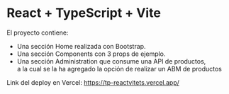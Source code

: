 # React + TypeScript + Vite

El proyecto contiene:
+ Una sección Home realizada con Bootstrap.
+ Una sección Components con 3 props de ejemplo.
+ Una sección Administration que consume una API de productos,  
  a la cual se la ha agregado la opción de realizar un ABM de productos

Link del deploy en Vercel: https://tp-reactvitets.vercel.app/
